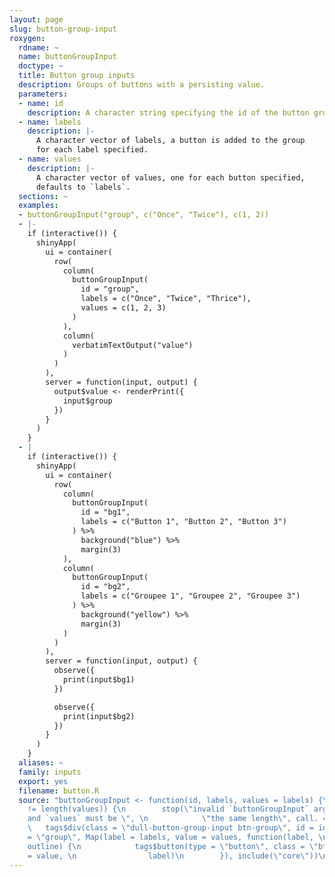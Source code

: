 ```yaml
---
layout: page
slug: button-group-input
roxygen:
  rdname: ~
  name: buttonGroupInput
  doctype: ~
  title: Button group inputs
  description: Groups of buttons with a persisting value.
  parameters:
  - name: id
    description: A character string specifying the id of the button group input.
  - name: labels
    description: |-
      A character vector of labels, a button is added to the group
      for each label specified.
  - name: values
    description: |-
      A character vector of values, one for each button specified,
      defaults to `labels`.
  sections: ~
  examples:
  - buttonGroupInput("group", c("Once", "Twice"), c(1, 2))
  - |-
    if (interactive()) {
      shinyApp(
        ui = container(
          row(
            column(
              buttonGroupInput(
                id = "group",
                labels = c("Once", "Twice", "Thrice"),
                values = c(1, 2, 3)
              )
            ),
            column(
              verbatimTextOutput("value")
            )
          )
        ),
        server = function(input, output) {
          output$value <- renderPrint({
            input$group
          })
        }
      )
    }
  - |
    if (interactive()) {
      shinyApp(
        ui = container(
          row(
            column(
              buttonGroupInput(
                id = "bg1",
                labels = c("Button 1", "Button 2", "Button 3")
              ) %>%
                background("blue") %>%
                margin(3)
            ),
            column(
              buttonGroupInput(
                id = "bg2",
                labels = c("Groupee 1", "Groupee 2", "Groupee 3")
              ) %>%
                background("yellow") %>%
                margin(3)
            )
          )
        ),
        server = function(input, output) {
          observe({
            print(input$bg1)
          })

          observe({
            print(input$bg2)
          })
        }
      )
    }
  aliases: ~
  family: inputs
  export: yes
  filename: button.R
  source: "buttonGroupInput <- function(id, labels, values = labels) {\n    if (length(labels)
    != length(values)) {\n        stop(\"invalid `buttonGroupInput` arguments, `labels`
    and `values` must be \", \n            \"the same length\", call. = FALSE)\n    }\n
    \   tags$div(class = \"dull-button-group-input btn-group\", id = id, \n        role
    = \"group\", Map(label = labels, value = values, function(label, \n            value,
    outline) {\n            tags$button(type = \"button\", class = \"btn\", `data-value`
    = value, \n                label)\n        }), include(\"core\"))\n}"
---
```

